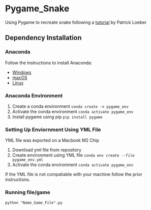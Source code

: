 # Pygame_Snake
Using Pygame to recreate snake following a [tutorial](https://www.youtube.com/watch?v=--nsd2ZeYvs) by Patrick Loeber


## Dependency Installation

### Anaconda
Follow the instructions to install Anaconda:

- [Windows](https://docs.conda.io/projects/conda/en/latest/user-guide/install/windows.html)
- [macOS](https://docs.conda.io/projects/conda/en/latest/user-guide/install/macos.html)
- [Linux](https://docs.conda.io/projects/conda/en/latest/user-guide/install/linux.html)

### Anaconda Environment

1. Create a conda environment
```conda create -n pygame_env```
2. Activate the conda environment
```conda activate pygame_env```
3. Install pygame using pip
```pip install pygame```

### Setting Up Enviornment Using YML File
YML file was exported on a Macbook M2 Chip

1. Download yml file from repository 
2. Create environment using YML file
```conda env create --file pygame_env.yml```
3. Activate the conda environment
```conda activate pygame_env```

If the YML file is not compatiable with your machine follow
the prior instructions.

### Running file/game 
```python "Name_Game_File".py```
